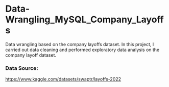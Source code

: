 # Data-Wrangling_MySQL_Company_Layoffs
Data wrangling based on the company layoffs dataset. In this project, I carried out data cleaning and performed exploratory data analysis on the company layoff dataset.
### Data Source:
https://www.kaggle.com/datasets/swaptr/layoffs-2022
